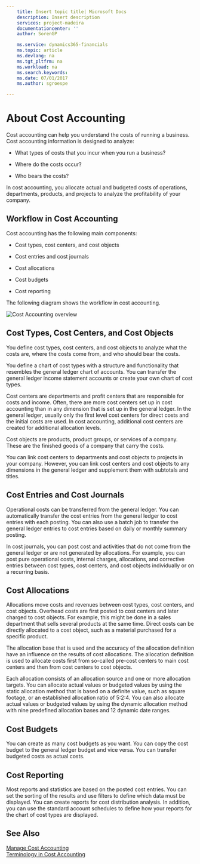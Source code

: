 ```yaml
---
    title: Insert topic title| Microsoft Docs
    description: Insert description
    services: project-madeira
    documentationcenter: ''
    author: SorenGP

    ms.service: dynamics365-financials
    ms.topic: article
    ms.devlang: na
    ms.tgt_pltfrm: na
    ms.workload: na
    ms.search.keywords:
    ms.date: 07/01/2017
    ms.author: sgroespe

---
```

# About Cost Accounting
Cost accounting can help you understand the costs of running a business. Cost accounting information is designed to analyze:  
  
-   What types of costs that you incur when you run a business?  
  
-   Where do the costs occur?  
  
-   Who bears the costs?  
  
 In cost accounting, you allocate actual and budgeted costs of operations, departments, products, and projects to analyze the profitability of your company.  
  
## Workflow in Cost Accounting  
 Cost accounting has the following main components:  
  
-   Cost types, cost centers, and cost objects  
  
-   Cost entries and cost journals  
  
-   Cost allocations  
  
-   Cost budgets  
  
-   Cost reporting  
  
 The following diagram shows the workflow in cost accounting.  
  
 ![Cost Accounting overview](../media/costaccountingoverview.png "CostAccountingOverview")  
  
## Cost Types, Cost Centers, and Cost Objects  
 You define cost types, cost centers, and cost objects to analyze what the costs are, where the costs come from, and who should bear the costs.  
  
 You define a chart of cost types with a structure and functionality that resembles the general ledger chart of accounts. You can transfer the general ledger income statement accounts or create your own chart of cost types.  
  
 Cost centers are departments and profit centers that are responsible for costs and income. Often, there are more cost centers set up in cost accounting than in any dimension that is set up in the general ledger. In the general ledger, usually only the first level cost centers for direct costs and the initial costs are used. In cost accounting, additional cost centers are created for additional allocation levels.  
  
 Cost objects are products, product groups, or services of a company. These are the finished goods of a company that carry the costs.  
  
 You can link cost centers to departments and cost objects to projects in your company. However, you can link cost centers and cost objects to any dimensions in the general ledger and supplement them with subtotals and titles.  
  
## Cost Entries and Cost Journals  
 Operational costs can be transferred from the general ledger. You can automatically transfer the cost entries from the general ledger to cost entries with each posting. You can also use a batch job to transfer the general ledger entries to cost entries based on daily or monthly summary posting.  
  
 In cost journals, you can post cost and activities that do not come from the general ledger or are not generated by allocations. For example, you can post pure operational costs, internal charges, allocations, and corrective entries between cost types, cost centers, and cost objects individually or on a recurring basis.  
  
## Cost Allocations  
 Allocations move costs and revenues between cost types, cost centers, and cost objects. Overhead costs are first posted to cost centers and later charged to cost objects. For example, this might be done in a sales department that sells several products at the same time. Direct costs can be directly allocated to a cost object, such as a material purchased for a specific product.  
  
 The allocation base that is used and the accuracy of the allocation definition have an influence on the results of cost allocations. The allocation definition is used to allocate costs first from so-called pre-cost centers to main cost centers and then from cost centers to cost objects.  
  
 Each allocation consists of an allocation source and one or more allocation targets. You can allocate actual values or budgeted values by using the static allocation method that is based on a definite value, such as square footage, or an established allocation ratio of 5:2:4. You can also allocate actual values or budgeted values by using the dynamic allocation method with nine predefined allocation bases and 12 dynamic date ranges.  
  
## Cost Budgets  
 You can create as many cost budgets as you want. You can copy the cost budget to the general ledger budget and vice versa. You can transfer budgeted costs as actual costs.  
  
## Cost Reporting  
 Most reports and statistics are based on the posted cost entries. You can set the sorting of the results and use filters to define which data must be displayed. You can create reports for cost distribution analysis. In addition, you can use the standard account schedules to define how your reports for the chart of cost types are displayed.  
  
## See Also  
 [Manage Cost Accounting](../manage-cost-accounting.md)   
 [Terminology in Cost Accounting](../terminology-in-cost-accounting.md)